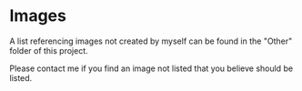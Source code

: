 # Images

A list referencing images not created by myself can be found in the "Other" folder of this project.

Please contact me if you find an image not listed that you believe should be listed.
